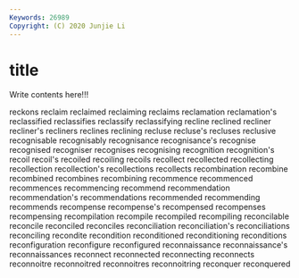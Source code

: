 ```yaml
---
Keywords: 26989
Copyright: (C) 2020 Junjie Li
---
```


# title

Write contents here!!!
 
reckons 
reclaim 
reclaimed 
reclaiming 
reclaims 
reclamation 
reclamation's 
reclassified 
reclassifies
reclassify 
reclassifying 
recline 
reclined 
recliner 
recliner's 
recliners 
reclines 
reclining 
recluse
recluse's 
recluses 
reclusive 
recognisable 
recognisably 
recognisance 
recognisance's 
recognise 
recognised 
recogniser
recognises 
recognising 
recognition 
recognition's 
recoil 
recoil's 
recoiled 
recoiling 
recoils 
recollect
recollected 
recollecting 
recollection 
recollection's 
recollections 
recollects 
recombination 
recombine 
recombined 
recombines
recombining 
recommence 
recommenced 
recommences 
recommencing 
recommend 
recommendation 
recommendation's 
recommendations 
recommended
recommending 
recommends 
recompense 
recompense's 
recompensed 
recompenses 
recompensing 
recompilation 
recompile 
recompiled
recompiling 
reconcilable 
reconcile 
reconciled 
reconciles 
reconciliation 
reconciliation's 
reconciliations 
reconciling 
recondite
recondition 
reconditioned 
reconditioning 
reconditions 
reconfiguration 
reconfigure 
reconfigured 
reconnaissance 
reconnaissance's 
reconnaissances
reconnect 
reconnected 
reconnecting 
reconnects 
reconnoitre 
reconnoitred 
reconnoitres 
reconnoitring 
reconquer 
reconquered
